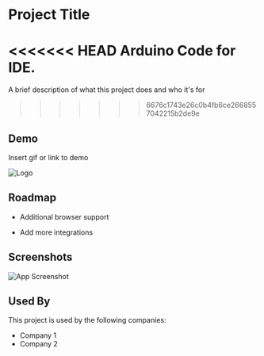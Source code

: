 
# Project Title

<<<<<<< HEAD
Arduino Code for IDE.
=======
A brief description of what this project does and who it's for
>>>>>>> 6676c1743e26c0b4fb6ce2668557042215b2de9e


## Demo

Insert gif or link to demo


![Logo](https://dev-to-uploads.s3.amazonaws.com/uploads/articles/th5xamgrr6se0x5ro4g6.png)


## Roadmap

- Additional browser support

- Add more integrations


## Screenshots

![App Screenshot](https://via.placeholder.com/468x300?text=App+Screenshot+Here)


## Used By

This project is used by the following companies:

- Company 1
- Company 2


